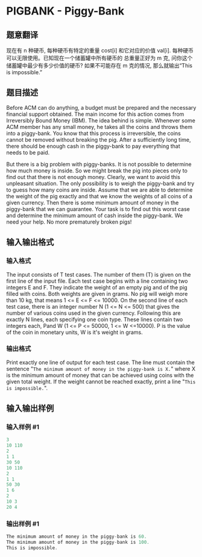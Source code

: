 # PIGBANK - Piggy-Bank

## 题意翻译

现在有 n 种硬币, 每种硬币有特定的重量 cost[i] 和它对应的价值 val[i]. 每种硬币可以无限使用。已知现在一个储蓄罐中所有硬币的 总重量正好为 m 克, 问你这个储蓄罐中最少有多少价值的硬币? 如果不可能存在 m 克的情况, 那么就输出“This is impossible.”

## 题目描述

 Before ACM can do anything, a budget must be prepared and the necessary financial support obtained. The main income for this action comes from Irreversibly Bound Money (IBM). The idea behind is simple. Whenever some ACM member has any small money, he takes all the coins and throws them into a piggy-bank. You know that this process is irreversible, the coins cannot be removed without breaking the pig. After a sufficiently long time, there should be enough cash in the piggy-bank to pay everything that needs to be paid.

But there is a big problem with piggy-banks. It is not possible to determine how much money is inside. So we might break the pig into pieces only to find out that there is not enough money. Clearly, we want to avoid this unpleasant situation. The only possibility is to weigh the piggy-bank and try to guess how many coins are inside. Assume that we are able to determine the weight of the pig exactly and that we know the weights of all coins of a given currency. Then there is some minimum amount of money in the piggy-bank that we can guarantee. Your task is to find out this worst case and determine the minimum amount of cash inside the piggy-bank. We need your help. No more prematurely broken pigs!

## 输入输出格式

### 输入格式

The input consists of T test cases. The number of them (T) is given on the first line of the input file. Each test case begins with a line containing two integers E and F. They indicate the weight of an empty pig and of the pig filled with coins. Both weights are given in grams. No pig will weigh more than 10 kg, that means 1 <= E <= F <= 10000. On the second line of each test case, there is an integer number N (1 <= N <= 500) that gives the number of various coins used in the given currency. Following this are exactly N lines, each specifying one coin type. These lines contain two integers each, Pand W (1 <= P <= 50000, 1 <= W <=10000). P is the value of the coin in monetary units, W is it's weight in grams.

### 输出格式

Print exactly one line of output for each test case. The line must contain the sentence "`The minimum amount of money in the piggy-bank is X.`" where X is the minimum amount of money that can be achieved using coins with the given total weight. If the weight cannot be reached exactly, print a line "`This is impossible.`".

## 输入输出样例

### 输入样例 #1

```cpp
3
10 110
2
1 1
30 50
10 110
2
1 1
50 30
1 6
2
10 3
20 4
```


### 输出样例 #1

```cpp
The minimum amount of money in the piggy-bank is 60.
The minimum amount of money in the piggy-bank is 100.
This is impossible.
```


